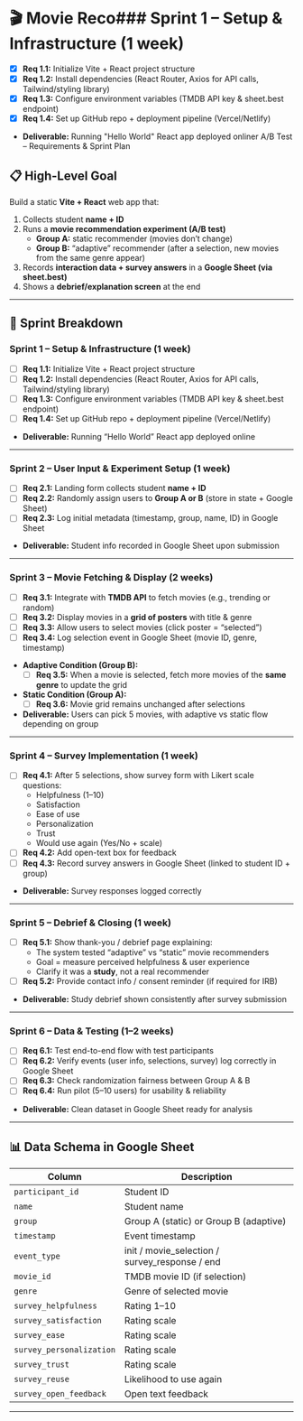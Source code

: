 # 🎬 Movie Reco### Sprint 1 – Setup & Infrastructure (1 week)
- [x] **Req 1.1:** Initialize Vite + React project structure  
- [x] **Req 1.2:** Install dependencies (React Router, Axios for API calls, Tailwind/styling library)  
- [x] **Req 1.3:** Configure environment variables (TMDB API key & sheet.best endpoint)  
- [x] **Req 1.4:** Set up GitHub repo + deployment pipeline (Vercel/Netlify)  
- **Deliverable:** Running "Hello World" React app deployed onliner A/B Test – Requirements & Sprint Plan

## 📋 High-Level Goal
Build a static **Vite + React** web app that:  
1. Collects student **name + ID**  
2. Runs a **movie recommendation experiment (A/B test)**  
   - **Group A:** static recommender (movies don’t change)  
   - **Group B:** “adaptive” recommender (after a selection, new movies from the same genre appear)  
3. Records **interaction data + survey answers** in a **Google Sheet (via sheet.best)**  
4. Shows a **debrief/explanation screen** at the end  

---

## 🚀 Sprint Breakdown

### Sprint 1 – Setup & Infrastructure (1 week)
- [ ] **Req 1.1:** Initialize Vite + React project structure  
- [ ] **Req 1.2:** Install dependencies (React Router, Axios for API calls, Tailwind/styling library)  
- [ ] **Req 1.3:** Configure environment variables (TMDB API key & sheet.best endpoint)  
- [ ] **Req 1.4:** Set up GitHub repo + deployment pipeline (Vercel/Netlify)  
- **Deliverable:** Running “Hello World” React app deployed online  

---

### Sprint 2 – User Input & Experiment Setup (1 week)
- [ ] **Req 2.1:** Landing form collects student **name + ID**  
- [ ] **Req 2.2:** Randomly assign users to **Group A or B** (store in state + Google Sheet)  
- [ ] **Req 2.3:** Log initial metadata (timestamp, group, name, ID) in Google Sheet  
- **Deliverable:** Student info recorded in Google Sheet upon submission  

---

### Sprint 3 – Movie Fetching & Display (2 weeks)
- [ ] **Req 3.1:** Integrate with **TMDB API** to fetch movies (e.g., trending or random)  
- [ ] **Req 3.2:** Display movies in a **grid of posters** with title & genre  
- [ ] **Req 3.3:** Allow users to select movies (click poster = “selected”)  
- [ ] **Req 3.4:** Log selection event in Google Sheet (movie ID, genre, timestamp)  

- **Adaptive Condition (Group B):**  
  - [ ] **Req 3.5:** When a movie is selected, fetch more movies of the **same genre** to update the grid  

- **Static Condition (Group A):**  
  - [ ] **Req 3.6:** Movie grid remains unchanged after selections  

- **Deliverable:** Users can pick 5 movies, with adaptive vs static flow depending on group  

---

### Sprint 4 – Survey Implementation (1 week)
- [ ] **Req 4.1:** After 5 selections, show survey form with Likert scale questions:  
  - Helpfulness (1–10)  
  - Satisfaction  
  - Ease of use  
  - Personalization  
  - Trust  
  - Would use again (Yes/No + scale)  
- [ ] **Req 4.2:** Add open-text box for feedback  
- [ ] **Req 4.3:** Record survey answers in Google Sheet (linked to student ID + group)  
- **Deliverable:** Survey responses logged correctly  

---

### Sprint 5 – Debrief & Closing (1 week)
- [ ] **Req 5.1:** Show thank-you / debrief page explaining:  
  - The system tested “adaptive” vs “static” movie recommenders  
  - Goal = measure perceived helpfulness & user experience  
  - Clarify it was a **study**, not a real recommender  
- [ ] **Req 5.2:** Provide contact info / consent reminder (if required for IRB)  
- **Deliverable:** Study debrief shown consistently after survey submission  

---

### Sprint 6 – Data & Testing (1–2 weeks)
- [ ] **Req 6.1:** Test end-to-end flow with test participants  
- [ ] **Req 6.2:** Verify events (user info, selections, survey) log correctly in Google Sheet  
- [ ] **Req 6.3:** Check randomization fairness between Group A & B  
- [ ] **Req 6.4:** Run pilot (5–10 users) for usability & reliability  
- **Deliverable:** Clean dataset in Google Sheet ready for analysis  

---

## 📊 Data Schema in Google Sheet
| Column                | Description |
|------------------------|-------------|
| `participant_id`       | Student ID |
| `name`                 | Student name |
| `group`                | Group A (static) or Group B (adaptive) |
| `timestamp`            | Event timestamp |
| `event_type`           | init / movie_selection / survey_response / end |
| `movie_id`             | TMDB movie ID (if selection) |
| `genre`                | Genre of selected movie |
| `survey_helpfulness`   | Rating 1–10 |
| `survey_satisfaction`  | Rating scale |
| `survey_ease`          | Rating scale |
| `survey_personalization` | Rating scale |
| `survey_trust`         | Rating scale |
| `survey_reuse`         | Likelihood to use again |
| `survey_open_feedback` | Open text feedback |

---
